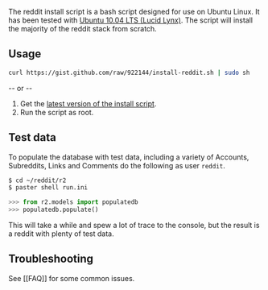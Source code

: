 The reddit install script is a bash script designed for use on Ubuntu Linux. It has been tested with [Ubuntu 10.04 LTS (Lucid Lynx)](http://releases.ubuntu.com/lucid/). The script will install the majority of the reddit stack from scratch.

## Usage
```bash
curl https://gist.github.com/raw/922144/install-reddit.sh | sudo sh
```

-- or --

1. Get the [latest version of the install script](https://gist.github.com/922144).
2. Run the script as root.

## Test data

To populate the database with test data, including a variety of Accounts, Subreddits, Links and Comments do the following as user `reddit`.

```bash
$ cd ~/reddit/r2
$ paster shell run.ini
```
```python
>>> from r2.models import populatedb
>>> populatedb.populate()
```

This will take a while and spew a lot of trace to the console, but the result is a reddit with plenty of test data.

## Troubleshooting

See [[FAQ]] for some common issues.